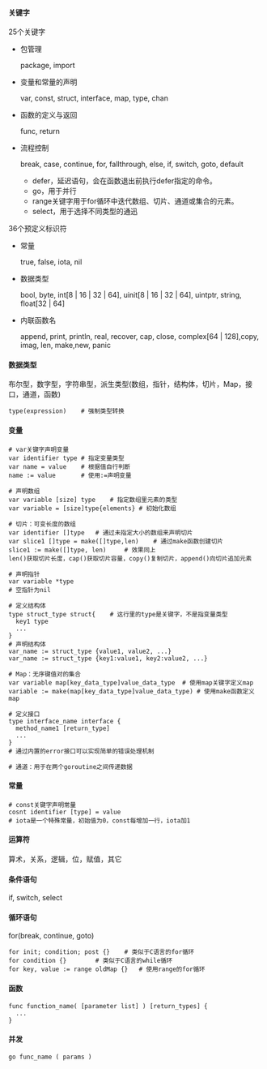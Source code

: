 #### 关键字

25个关键字

- 包管理

  package, import

- 变量和常量的声明

  var, const, struct, interface, map, type, chan

- 函数的定义与返回

  func, return

- 流程控制

  break, case, continue, for, fallthrough, else, if, switch, goto, default

  - defer，延迟语句，会在函数退出前执行defer指定的命令。
  - go，用于并行
  - range关键字用于for循环中迭代数组、切片、通道或集合的元素。
  - select，用于选择不同类型的通迅

36个预定义标识符

- 常量

  true, false, iota, nil

- 数据类型

  bool, byte, int[8 | 16 | 32 | 64], uinit[8 | 16 | 32 | 64], uintptr, string, float[32 | 64]

- 内联函数名

  append, print, println, real, recover, cap, close, complex[64 | 128],copy, imag, len, make,new,  panic

#### 数据类型

布尔型，数字型，字符串型，派生类型(数组，指针，结构体，切片，Map，接口，通道，函数)

```
type(expression)	# 强制类型转换
```



#### 变量

```
# var关键字声明变量
var identifier type	# 指定变量类型
var name = value	# 根据值自行判断
name := value		# 使用:=声明变量

# 声明数组
var variable [size] type	# 指定数组里元素的类型
var variable = [size]type{elements}	# 初始化数组

# 切片：可变长度的数组
var identifier []type	# 通过未指定大小的数组来声明切片
var slice1 []type = make([]type,len)	# 通过make函数创建切片
slice1 := make([]type, len)		# 效果同上
len()获取切片长度，cap()获取切片容量，copy()复制切片，append()向切片追加元素

# 声明指针
var variable *type
# 空指针为nil

# 定义结构体
type struct_type struct{	# 这行里的type是关键字，不是指变量类型
  key1 type
  ...
}
# 声明结构体
var_name := struct_type {value1, value2, ...}
var_name := struct_type {key1:value1, key2:value2, ...}

# Map：无序键值对的集合
var variable map[key_data_type]value_data_type	# 使用map关键字定义map
variable := make(map[key_data_type]value_data_type)	# 使用make函数定义map

# 定义接口
type interface_name interface {
  method_name1 [return_type]
  ...
}
# 通过内置的error接口可以实现简单的错误处理机制

# 通道：用于在两个goroutine之间传递数据
```

#### 常量

```
# const关键字声明常量
cosnt identifier [type] = value
# iota是一个特殊常量，初始值为0，const每增加一行，iota加1
```

#### 运算符

算术，关系，逻辑，位，赋值，其它

#### 条件语句

if, switch, select

#### 循环语句

for(break, continue, goto)

```
for init; condition; post {}	# 类似于C语言的for循环
for condition {}		# 类似于C语言的while循环
for key, value := range oldMap {}	# 使用range的for循环
```



#### 函数

```
func function_name( [parameter list] ) [return_types] {
  ...
}
```

#### 并发

```
go func_name ( params )
```

